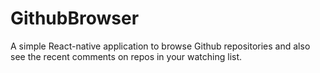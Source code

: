 # GithubBrowser
A simple React-native application to browse Github repositories and also see the recent comments on repos in your watching list.
